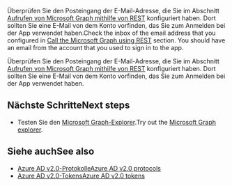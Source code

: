 <span data-ttu-id="8381a-p114">Überprüfen Sie den Posteingang der E-Mail-Adresse, die Sie im Abschnitt [Aufrufen von Microsoft Graph mithilfe von REST](#call-microsoft-graph-using-rest) konfiguriert haben. Dort sollten Sie eine E-Mail von dem Konto vorfinden, das Sie zum Anmelden bei der App verwendet haben.</span><span class="sxs-lookup"><span data-stu-id="8381a-p114">Check the inbox of the email address that you configured in [Call the Microsoft Graph using REST](#call-microsoft-graph-using-rest) section. You should have an email from the account that you used to sign in to the app.</span></span>

Überprüfen Sie den Posteingang der E-Mail-Adresse, die Sie im Abschnitt [Aufrufen von Microsoft Graph mithilfe von REST](#call-microsoft-graph-using-rest) konfiguriert haben. Dort sollten Sie eine E-Mail von dem Konto vorfinden, das Sie zum Anmelden bei der App verwendet haben.

## <span data-ttu-id="8381a-168">Nächste Schritte</span><span class="sxs-lookup"><span data-stu-id="8381a-168">Next steps</span></span>
<a id="next-steps" class="xliff"></a>
- <span data-ttu-id="8381a-169">Testen Sie den [Microsoft Graph-Explorer](https://graph.microsoft.io/graph-explorer).</span><span class="sxs-lookup"><span data-stu-id="8381a-169">Try out the [Microsoft Graph explorer](https://graph.microsoft.io/graph-explorer).</span></span>


## <span data-ttu-id="8381a-170">Siehe auch</span><span class="sxs-lookup"><span data-stu-id="8381a-170">See also</span></span>
<a id="see-also" class="xliff"></a>
* [<span data-ttu-id="8381a-171">Azure AD v2.0-Protokolle</span><span class="sxs-lookup"><span data-stu-id="8381a-171">Azure AD v2.0 protocols</span></span>](https://azure.microsoft.com/en-us/documentation/articles/active-directory-v2-protocols/)
* [<span data-ttu-id="8381a-172">Azure AD v2.0-Tokens</span><span class="sxs-lookup"><span data-stu-id="8381a-172">Azure AD v2.0 tokens</span></span>](https://azure.microsoft.com/en-us/documentation/articles/active-directory-v2-tokens/)
